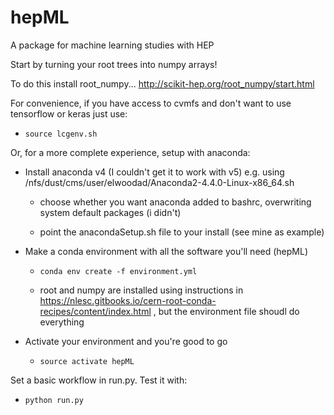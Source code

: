 # hepML

A package for machine learning studies with HEP

Start by turning your root trees into numpy arrays!

To do this install root_numpy... http://scikit-hep.org/root_numpy/start.html

For convenience, if you have access to cvmfs and don't want to use tensorflow or keras just use:

  - ```source lcgenv.sh```

Or, for a more complete experience, setup with anaconda:

 - Install anaconda v4 (I couldn't get it to work with v5) e.g. using /nfs/dust/cms/user/elwoodad/Anaconda2-4.4.0-Linux-x86_64.sh

    - choose whether you want anaconda added to bashrc, overwriting system default packages (i didn't)

    - point the anacondaSetup.sh file to your install (see mine as example)

 - Make a conda environment with all the software you'll need (hepML)

   - ```conda env create -f environment.yml```

   - root and numpy are installed using instructions in https://nlesc.gitbooks.io/cern-root-conda-recipes/content/index.html , but the environment file shoudl do everything

 - Activate your environment and you're good to go

   - ```source activate hepML```




Set a basic workflow in run.py. Test it with:

  - ```python run.py``` 


